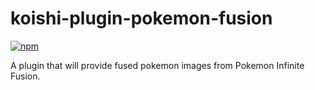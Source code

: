 # koishi-plugin-pokemon-fusion

[![npm](https://img.shields.io/npm/v/koishi-plugin-pokemon-fusion?style=flat-square)](https://www.npmjs.com/package/koishi-plugin-pokemon-fusion)

A plugin that will provide fused pokemon images from Pokemon Infinite Fusion.
